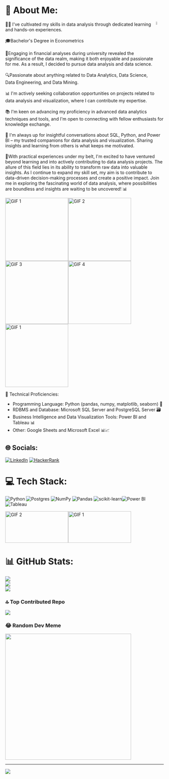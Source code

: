 # 🌟 About Me:

<img width="5%" align="right" alt="Github" src="https://media1.giphy.com/media/qgQUggAC3Pfv687qPC/200.webp?cid=ecf05e47kmfmekblwxo3coao1mx13fdilika1s910pe6zg5c&ep=v1_gifs_search&rid=200.webp&ct=g" />


👩‍💻 I've cultivated my skills in data analysis through dedicated learning and hands-on experiences.<br><br>🎓Bachelor's Degree in Econometrics<br><br>🔗Engaging in financial analyses during university revealed the significance of the data realm, making it both enjoyable and passionate for me. As a result, I decided to pursue data analysis and data science.<br><br>🔍Passionate about anything related to Data Analytics, Data Science, Data Engineering, and Data Mining.<br><br>📊 I'm actively seeking collaboration opportunities on projects related to data analysis and visualization, where I can contribute my expertise.<br><br>📚 I'm keen on advancing my proficiency in advanced data analytics techniques and tools, and I'm open to connecting with fellow enthusiasts for knowledge exchange.<br><br>🤝 I'm always up for insightful conversations about SQL, Python, and Power BI – my trusted companions for data analysis and visualization. Sharing insights and learning from others is what keeps me motivated.<br><br>🚀With practical experiences under my belt, I'm excited to have ventured beyond learning and into actively contributing to data analysis projects. The allure of this field lies in its ability to transform raw data into valuable insights. As I continue to expand my skill set, my aim is to contribute to data-driven decision-making processes and create a positive impact. Join me in exploring the fascinating world of data analysis, where possibilities are boundless and insights are waiting to be uncovered! 📊


<img src="https://media0.giphy.com/media/3osxYc2axjCJNsCXyE/giphy.gif" alt="GIF 1" width="200" height="200"><img src="https://media3.giphy.com/media/26tn33aiTi1jkl6H6/200w.webp" alt="GIF 2" width="200" height="200"><img src="https://media1.giphy.com/media/3oKIPEqDGUULpEU0aQ/200.webp" alt="GIF 3" width="200" height="200"><img src="https://media1.giphy.com/media/JWuBH9rCO2uZuHBFpm/giphy.gif" alt="GIF 4" width="200" height="200"><img src="https://media4.giphy.com/media/iYTXFJofI7I987H92k/200w.webp?cid=ecf05e47u0hk789j5r6ivm5h9m6ljgepc8polm6by9uwd9xg&ep=v1_gifs_search&rid=200w.webp&ct=g" alt="GIF 1" width="200" height="200">

🔧 Technical Proficiencies:
- Programming Language: Python (pandas, numpy, matplotlib, seaborn) 🐍
- RDBMS and Database: Microsoft SQL Server and PostgreSQL Server 🗃️
- Business Intelligence and Data Visualization Tools: Power BI and Tableau 📊
- Other: Google Sheets and Microsoft Excel 📊📈

## 🌐 Socials:
[![LinkedIn](https://img.shields.io/badge/LinkedIn-%230077B5.svg?logo=linkedin&logoColor=white)](https://www.linkedin.com/in/murat-t%C3%BCkel-a81814242/)
[![HackerRank](https://img.shields.io/badge/HackerRank-%2300C853.svg?logo=hackerrank&logoColor=white)](https://www.hackerrank.com/muratukel)

# 💻 Tech Stack:
![Python](https://img.shields.io/badge/python-3670A0?style=for-the-badge&logo=python&logoColor=ffdd54) ![Postgres](https://img.shields.io/badge/postgres-%23316192.svg?style=for-the-badge&logo=postgresql&logoColor=white) ![NumPy](https://img.shields.io/badge/numpy-%23013243.svg?style=for-the-badge&logo=numpy&logoColor=white) ![Pandas](https://img.shields.io/badge/pandas-%23150458.svg?style=for-the-badge&logo=pandas&logoColor=white) ![scikit-learn](https://img.shields.io/badge/scikit--learn-%23F7931E.svg?style=for-the-badge&logo=scikit-learn&logoColor=white)![Power BI](https://img.shields.io/badge/Power_BI-%23F2C811.svg?style=for-the-badge&logo=powerbi&logoColor=white)![Tableau](https://img.shields.io/badge/Tableau-%23000000.svg?style=for-the-badge&logo=tableau&logoColor=white)


<img src="https://media3.giphy.com/media/coxQHKASG60HrHtvkt/200w.webp?cid=ecf05e47zoz9j8gr9rcrqykohuy5tu7vnfht4o6wihwv28y2&ep=v1_gifs_search&rid=200w.webp&ct=g" alt="GIF 2" width="200" height="100"><img src="https://media1.giphy.com/media/vISmwpBJUNYzukTnVx/200w.webp?cid=ecf05e47kmfmekblwxo3coao1mx13fdilika1s910pe6zg5c&ep=v1_gifs_search&rid=200w.webp&ct=g" alt="GIF 1" width="200" height="100">



# 📊 GitHub Stats:
![](https://github-readme-stats.vercel.app/api?username=muratukel&theme=dark&hide_border=false&include_all_commits=false&count_private=false)<br/>
![](https://github-readme-streak-stats.herokuapp.com/?user=muratukel&theme=dark&hide_border=false)<br/>
![](https://github-readme-stats.vercel.app/api/top-langs/?username=muratukel&theme=dark&hide_border=false&include_all_commits=false&count_private=false&layout=compact)

### 🔝 Top Contributed Repo
![](https://github-contributor-stats.vercel.app/api?username=muratukel&limit=5&theme=dark&combine_all_yearly_contributions=true)

### 😂 Random Dev Meme
<img src='https://randommeme-five.vercel.app/' style="height: 400px;"/>

---
[![](https://visitcount.itsvg.in/api?id=muratukel&icon=0&color=0)](https://visitcount.itsvg.in)

<!-- Proudly created with GPRM ( https://gprm.itsvg.in ) -->
